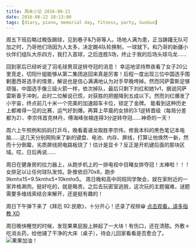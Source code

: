 ```yaml
---
title: 周末小记 2016-08-21
date: 2016-08-22 18:13:00
tags: [diary, piano, memorial day, fitness, party, GuoGuo]
---
```

周五下班后略过晚饭踢球，见到巷子&乃哥等人。场地人满为患，正当踌躇无队可加之时，乃哥他们场因为人太多，决定踢4队轮换制，一球就下。和乃哥的新疆小伙伴们组队大杀四方，我打入首球，之后连胜5场，终止于我的后场头球乌龙……

回到家后已经听说了羽毛球男双逆转夺冠的消息！
幸运地坚持熬夜看了女子20公里竞走，切阳什姐能够从第二集团追回来真是厉害！后程一度出现三位中国选手围剿墨西哥选手的情景，解说也是信心满满地认为对手早晚垮掉。然而冈萨雷斯足够顽强，中国选手像三级火箭一样，依次掉队，最后只剩下刘红和她1v1，据说冈萨雷斯善于冲刺，此时二位解说已慌，对获胜的把握降到五成以下。然而刘红爆发了小宇宙，终点前几十米一个完美的加速超车卡位，锁定了金牌。
能看到这种历史上都难得一见的比赛，运气好到爆。再算上早晨的女排的3:1逆转晋级（每局分差都为2）、李宗伟首克林丹，傅海峰张楠连得3分逆转夺冠……神奇的一天！

周六上午照例和妈妈打乒乓，晚看着谌龙取胜李宗伟，修我本科的黑色笔记本电脑……这几天分别网购来了新的键盘、电池、内存、屏线，打算让他焕然一新，然而十分倒霉，劣质屏线把电路板烧了！估计是显卡？反正是开机键后面的那块区域。哎，日后再说……

周日在健身房的拉力器上，从跑步机上的一排电视中目睹女排夺冠！太棒啦！！！女排足以让任何球队发怵。卧推依旧70x8，跑步9kmhx15+9.5kmhx5+10kmhx5。
周日晚和高中同班同学聚会，就在家附近的一家井格涮肉，挺好吃的，就是略贵。之后去玩密室逃脱，这次玩的主题偏难，谜题需要多维线索结合来解开，还是挺有趣的！

周日下午弹下来了《拜厄 92:民歌》，十分开心！还录了视频😁 [点击观看，请多指教 XD](http://www.tan8.com/post-191794-0.html)

周日晚快睡觉的时候，发现果果屁股上肿起了一大块！有伤口，还在溃脓。外敷＋吃消炎药，给他铺了干净的大床（桌子），待会儿回家看看是否愈合了。
![果果加油！](https://github.com/veslam/ImagesForBlog/raw/master/res/20160822_01_Weekend.png)